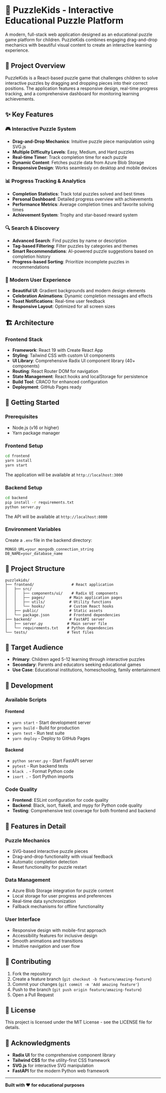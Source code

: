 # 🧩 PuzzleKids - Interactive Educational Puzzle Platform

A modern, full-stack web application designed as an educational puzzle game platform for children. PuzzleKids combines engaging drag-and-drop mechanics with beautiful visual content to create an interactive learning experience.

## 🎯 Project Overview

PuzzleKids is a React-based puzzle game that challenges children to solve interactive puzzles by dragging and dropping pieces into their correct positions. The application features a responsive design, real-time progress tracking, and a comprehensive dashboard for monitoring learning achievements.

## ✨ Key Features

### 🎮 Interactive Puzzle System
- **Drag-and-Drop Mechanics**: Intuitive puzzle piece manipulation using SVG.js
- **Multiple Difficulty Levels**: Easy, Medium, and Hard puzzles
- **Real-time Timer**: Track completion time for each puzzle
- **Dynamic Content**: Fetches puzzle data from Azure Blob Storage
- **Responsive Design**: Works seamlessly on desktop and mobile devices

### 📊 Progress Tracking & Analytics
- **Completion Statistics**: Track total puzzles solved and best times
- **Personal Dashboard**: Detailed progress overview with achievements
- **Performance Metrics**: Average completion times and favorite solving times
- **Achievement System**: Trophy and star-based reward system

### 🔍 Search & Discovery
- **Advanced Search**: Find puzzles by name or description
- **Tag-based Filtering**: Filter puzzles by categories and themes
- **Smart Recommendations**: AI-powered puzzle suggestions based on completion history
- **Progress-based Sorting**: Prioritize incomplete puzzles in recommendations

### 🎨 Modern User Experience
- **Beautiful UI**: Gradient backgrounds and modern design elements
- **Celebration Animations**: Dynamic completion messages and effects
- **Toast Notifications**: Real-time user feedback
- **Responsive Layout**: Optimized for all screen sizes

## 🏗️ Architecture

### Frontend Stack
- **Framework**: React 19 with Create React App
- **Styling**: Tailwind CSS with custom UI components
- **UI Library**: Comprehensive Radix UI component library (40+ components)
- **Routing**: React Router DOM for navigation
- **State Management**: React hooks and localStorage for persistence
- **Build Tool**: CRACO for enhanced configuration
- **Deployment**: GitHub Pages ready



## 🚀 Getting Started

### Prerequisites
- Node.js (v16 or higher)
- Yarn package manager

### Frontend Setup
```bash
cd frontend
yarn install
yarn start
```

The application will be available at `http://localhost:3000`

### Backend Setup
```bash
cd backend
pip install -r requirements.txt
python server.py
```

The API will be available at `http://localhost:8000`

### Environment Variables
Create a `.env` file in the backend directory:
```env
MONGO_URL=your_mongodb_connection_string
DB_NAME=your_database_name
```

## 📁 Project Structure

```
puzzlekids/
├── frontend/                 # React application
│   ├── src/
│   │   ├── components/ui/    # Radix UI components
│   │   ├── pages/           # Main application pages
│   │   ├── utils/           # Utility functions
│   │   └── hooks/           # Custom React hooks
│   ├── public/              # Static assets
│   └── package.json         # Frontend dependencies
├── backend/                 # FastAPI server
│   ├── server.py           # Main server file
│   └── requirements.txt    # Python dependencies
└── tests/                  # Test files
```

## 🎯 Target Audience

- **Primary**: Children aged 5-12 learning through interactive puzzles
- **Secondary**: Parents and educators seeking educational games
- **Use Case**: Educational institutions, homeschooling, family entertainment

## 🔧 Development

### Available Scripts

#### Frontend
- `yarn start` - Start development server
- `yarn build` - Build for production
- `yarn test` - Run test suite
- `yarn deploy` - Deploy to GitHub Pages

#### Backend
- `python server.py` - Start FastAPI server
- `pytest` - Run backend tests
- `black .` - Format Python code
- `isort .` - Sort Python imports

### Code Quality
- **Frontend**: ESLint configuration for code quality
- **Backend**: Black, isort, flake8, and mypy for Python code quality
- **Testing**: Comprehensive test coverage for both frontend and backend

## 🌟 Features in Detail

### Puzzle Mechanics
- SVG-based interactive puzzle pieces
- Drag-and-drop functionality with visual feedback
- Automatic completion detection
- Reset functionality for puzzle restart

### Data Management
- Azure Blob Storage integration for puzzle content
- Local storage for user progress and preferences
- Real-time data synchronization
- Fallback mechanisms for offline functionality

### User Interface
- Responsive design with mobile-first approach
- Accessibility features for inclusive design
- Smooth animations and transitions
- Intuitive navigation and user flow

## 🤝 Contributing

1. Fork the repository
2. Create a feature branch (`git checkout -b feature/amazing-feature`)
3. Commit your changes (`git commit -m 'Add amazing feature'`)
4. Push to the branch (`git push origin feature/amazing-feature`)
5. Open a Pull Request

## 📄 License

This project is licensed under the MIT License - see the LICENSE file for details.

## 🙏 Acknowledgments

- **Radix UI** for the comprehensive component library
- **Tailwind CSS** for the utility-first CSS framework
- **SVG.js** for interactive SVG manipulation
- **FastAPI** for the modern Python web framework

---

**Built with ❤️ for educational purposes**
